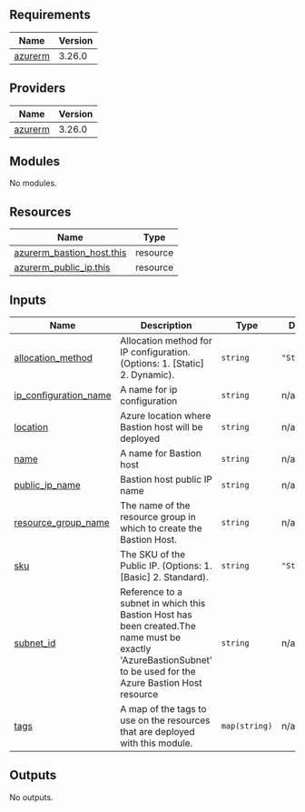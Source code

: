 <!-- BEGIN_TF_DOCS -->
## Requirements

| Name | Version |
|------|---------|
| <a name="requirement_azurerm"></a> [azurerm](#requirement\_azurerm) | 3.26.0 |

## Providers

| Name | Version |
|------|---------|
| <a name="provider_azurerm"></a> [azurerm](#provider\_azurerm) | 3.26.0 |

## Modules

No modules.

## Resources

| Name | Type |
|------|------|
| [azurerm_bastion_host.this](https://registry.terraform.io/providers/hashicorp/azurerm/3.26.0/docs/resources/bastion_host) | resource |
| [azurerm_public_ip.this](https://registry.terraform.io/providers/hashicorp/azurerm/3.26.0/docs/resources/public_ip) | resource |

## Inputs

| Name | Description | Type | Default | Required |
|------|-------------|------|---------|:--------:|
| <a name="input_allocation_method"></a> [allocation\_method](#input\_allocation\_method) | Allocation method for IP configuration. (Options: 1. [Static] 2. Dynamic). | `string` | `"Static"` | no |
| <a name="input_ip_configuration_name"></a> [ip\_configuration\_name](#input\_ip\_configuration\_name) | A name for ip configuration | `string` | n/a | yes |
| <a name="input_location"></a> [location](#input\_location) | Azure location where Bastion host will be deployed | `string` | n/a | yes |
| <a name="input_name"></a> [name](#input\_name) | A name for Bastion host | `string` | n/a | yes |
| <a name="input_public_ip_name"></a> [public\_ip\_name](#input\_public\_ip\_name) | Bastion host public IP name | `string` | n/a | yes |
| <a name="input_resource_group_name"></a> [resource\_group\_name](#input\_resource\_group\_name) | The name of the resource group in which to create the Bastion Host. | `string` | n/a | yes |
| <a name="input_sku"></a> [sku](#input\_sku) | The SKU of the Public IP. (Options: 1. [Basic] 2. Standard). | `string` | `"Standard"` | no |
| <a name="input_subnet_id"></a> [subnet\_id](#input\_subnet\_id) | Reference to a subnet in which this Bastion Host has been created.The name must be exactly 'AzureBastionSubnet' to be used for the Azure Bastion Host resource | `string` | n/a | yes |
| <a name="input_tags"></a> [tags](#input\_tags) | A map of the tags to use on the resources that are deployed with this module. | `map(string)` | n/a | yes |

## Outputs

No outputs.
<!-- END_TF_DOCS -->